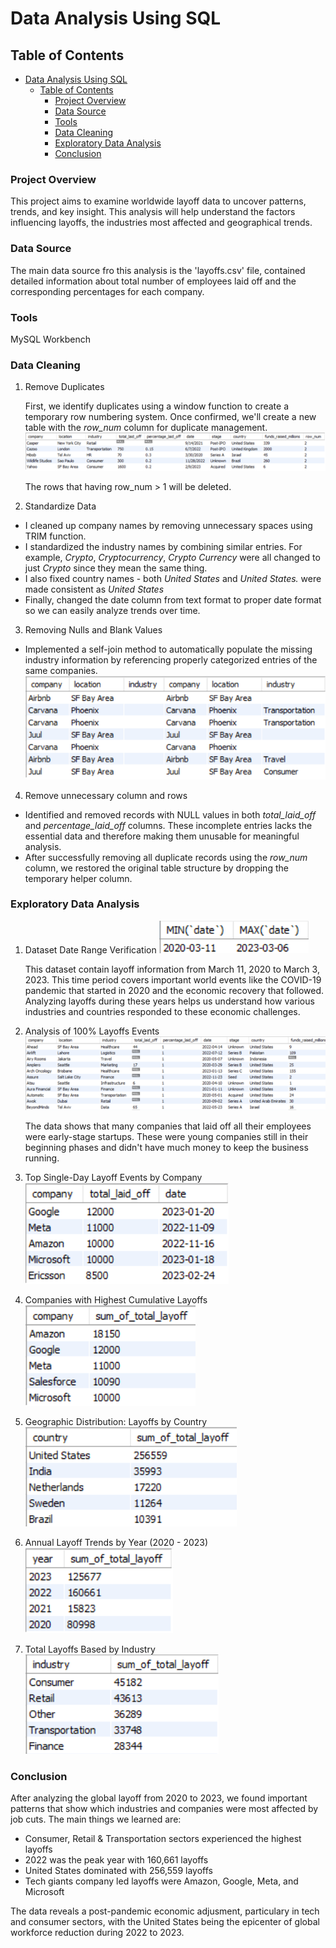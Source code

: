 # Data Analysis Using SQL

## Table of Contents
- [Data Analysis Using SQL](#data-analysis-using-sql)
  - [Table of Contents](#table-of-contents)
    - [Project Overview](#project-overview)
    - [Data Source](#data-source)
    - [Tools](#tools)
    - [Data Cleaning](#data-cleaning)
    - [Exploratory Data Analysis](#exploratory-data-analysis)
    - [Conclusion](#conclusion)

### Project Overview
This project aims to examine worldwide layoff data to uncover patterns, trends, and key insight. This analysis will help understand the factors influencing layoffs, the industries most affected and geographical trends.

### Data Source
The main data source fro this analysis is the 'layoffs.csv' file, contained detailed information about total number of employees laid off and the corresponding percentages for each company.

### Tools
MySQL Workbench

### Data Cleaning
1. Remove Duplicates
   
   First, we identify duplicates using a window function to create a temporary row numbering system. Once confirmed, we'll create a new table with the *row_num* column for duplicate management.
   ![duplicate_row](images/row-num.png)

   The rows that having row_num > 1 will be deleted.

2. Standardize Data

- I cleaned up company names by removing unnecessary spaces using TRIM function. 
- I standardized the industry names by combining similar entries. For example, *Crypto*, *Cryptocurrency*, *Crypto Currency* were all changed to just *Crypto* since they mean the same thing.
- I also fixed country names - both *United States* and *United States.* were made consistent as *United States*
- Finally, changed the date column from text format to proper date format so we can easily analyze trends over time.
  
3. Removing Nulls and Blank Values
   
- Implemented a self-join method to automatically populate the missing industry information by referencing properly categorized entries of the same companies.
![populating](images/populating.png)

4. Remove unnecessary column and rows 
- Identified and removed records with NULL values in both *total_laid_off* and *percentage_laid_off* columns. These incomplete entries lacks the essential data and therefore making them unusable for meaningful analysis.
- After successfully removing all duplicate records using the *row_num* column, we restored the original table structure by dropping the temporary helper column.
   
### Exploratory Data Analysis
1. Dataset Date Range Verification
   ![date-range](images/date-range.png)
   
    This dataset contain layoff information from March 11, 2020 to March 3, 2023. This time period covers important world events like the COVID-19 pandemic that started in 2020 and the economic recovery that followed. Analyzing layoffs during these years helps us understand how various industries and countries responded to these economic challenges.

2. Analysis of 100% Layoffs Events
   ![failure](images/percent-layoff.png)

   The data shows that many companies that laid off all their employees were early-stage startups. These were young companies still in their beginning phases and didn't have much money to keep the business running.

3. Top Single-Day Layoff Events by Company
   ![single-layoff](images/single-layoff.png)

4. Companies with Highest Cumulative Layoffs
   ![highest-layoff](images/highest-layoff.png)

5. Geographic Distribution: Layoffs by Country
   ![country-layoff](images/country-layoff.png)

6.  Annual Layoff Trends by Year (2020 - 2023)
   ![year-layoffs](images/year-layoffs.png)

7. Total Layoffs Based by Industry
   ![industry-layoffs](images/industry-layoff.png)
   
### Conclusion
After analyzing the global layoff from 2020 to 2023, we found important patterns that show which industries and companies were most affected by job cuts. The main things we learned are:

- Consumer, Retail & Transportation sectors experienced the highest layoffs
- 2022 was the peak year with 160,661 layoffs
- United States dominated with 256,559 layoffs
- Tech giants company led layoffs were Amazon, Google, Meta, and Microsoft
  
The data reveals a post-pandemic economic adjusment, particulary in tech and consumer sectors, with the United States being the epicenter of global workforce reduction during 2022 to 2023.